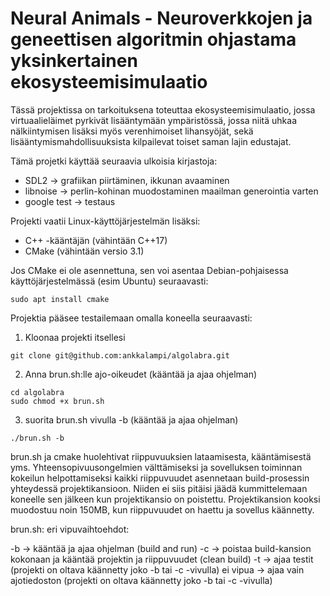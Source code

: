 # Neural Animals - Neuroverkkojen ja geneettisen algoritmin ohjastama yksinkertainen ekosysteemisimulaatio

Tässä projektissa on tarkoituksena toteuttaa ekosysteemisimulaatio, jossa virtuaalieläimet pyrkivät lisääntymään ympäristössä, jossa niitä uhkaa nälkiintymisen lisäksi myös verenhimoiset lihansyöjät, sekä lisääntymismahdollisuuksista kilpailevat toiset saman lajin edustajat.

Tämä projetki käyttää seuraavia ulkoisia kirjastoja:
- SDL2 -> grafiikan piirtäminen, ikkunan avaaminen 
- libnoise -> perlin-kohinan muodostaminen maailman generointia varten
- google test -> testaus

Projekti vaatii Linux-käyttöjärjestelmän lisäksi:
- C++ -kääntäjän (vähintään C++17)
- CMake (vähintään versio 3.1)

Jos CMake ei ole asennettuna, sen voi asentaa Debian-pohjaisessa käyttöjärjestelmässä (esim Ubuntu) seuraavasti:

```
sudo apt install cmake
```

Projektia pääsee testailemaan omalla koneella seuraavasti:

1. Kloonaa projekti itsellesi

```
git clone git@github.com:ankkalampi/algolabra.git
```

2. Anna brun.sh:lle ajo-oikeudet (kääntää ja ajaa ohjelman)

```
cd algolabra
sudo chmod +x brun.sh
```

3. suorita brun.sh vivulla -b (kääntää ja ajaa ohjelman)

```
./brun.sh -b
``` 

brun.sh ja cmake huolehtivat riippuvuuksien lataamisesta, kääntämisestä yms. Yhteensopivuusongelmien välttämiseksi ja sovelluksen toiminnan kokeilun helpottamiseksi kaikki riippuvuudet asennetaan build-prosessin yhteydessä projektikansioon. Niiden ei siis pitäisi jäädä kummittelemaan koneelle sen jälkeen kun projektikansio on poistettu. Projektikansion kooksi muodostuu noin 150MB, kun riippuvuudet on haettu ja sovellus käännetty.

brun.sh: eri vipuvaihtoehdot:

-b -> kääntää ja ajaa ohjelman (build and run)
-c -> poistaa build-kansion kokonaan ja kääntää projektin ja riippuvuudet (clean build)
-t -> ajaa testit (projekti on oltava käännetty joko -b tai -c -vivulla)
ei vipua -> ajaa vain ajotiedoston (projekti on oltava käännetty joko -b tai -c -vivulla)
